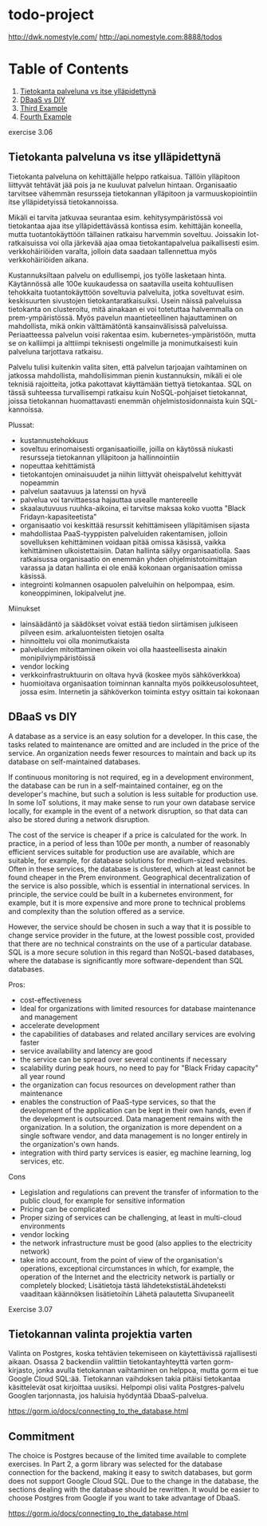 # todo-project

http://dwk.nomestyle.com/
http://api.nomestyle.com:8888/todos

# Table of Contents
1. [Tietokanta palveluna vs itse ylläpidettynä](#dbaasfi)
2. [DBaaS vs DIY](#dbaasen)
3. [Third Example](#commitmentfi)
4. [Fourth Example](#commitmenten)

exercise 3.06

## Tietokanta palveluna vs itse ylläpidettynä <a name="dbaasfi"></a>

Tietokanta palveluna on kehittäjälle helppo ratkaisua. Tällöin ylläpitoon liittyvät tehtävät jää pois ja ne kuuluvat palvelun hintaan. Organisaatio tarvitsee vähemmän resursseja tietokannan ylläpitoon ja varmuuskopiointiin itse ylläpidetyissä tietokannoissa.

Mikäli ei tarvita jatkuvaa seurantaa esim. kehitysympäristössä voi tietokantaa ajaa itse ylläpidettävässä kontissa esim. kehittäjän koneella, mutta tuotantokäyttöön tällainen ratkaisu harvemmin soveltuu. Joissakin Iot-ratkaisuissa voi olla järkevää ajaa omaa tietokantapalvelua paikallisesti esim. verkkohäiriöiden varalta, jolloin data saadaan tallennettua myös verkkohäiriöiden aikana.

Kustannuksiltaan palvelu on edullisempi, jos työlle lasketaan hinta. Käytännössä alle 100e kuukaudessa on saatavilla useita kohtuullisen tehokkaita tuotantokäyttöön soveltuvia palveluita, jotka soveltuvat esim. keskisuurten sivustojen tietokantaratkaisuiksi. Usein näissä palveluissa tietokanta on clusteroitu, mitä ainakaan ei voi totetuttaa halvemmalla on prem-ympäristössä. Myös pavelun maantieteellinen hajauttaminen on mahdollista, mikä onkin välttämätöntä kansainvälisissä palveluissa. Periaatteessa palvelun voisi rakentaa esim. kubernetes-ympäristöön, mutta se on kalliimpi ja alttiimpi teknisesti ongelmille ja monimutkaisesti kuin palveluna tarjottava ratkaisu.

Palvelu tulisi kuitenkin valita siten, että palvelun tarjoajan vaihtaminen on jatkossa mahdollista, mahdollisimman pienin kustannuksin, mikäli ei ole teknisiä rajoitteita, jotka pakottavat käyttämään tiettyä tietokantaa. SQL on tässä suhteessa turvallisempi ratkaisu kuin NoSQL-pohjaiset tietokannat, joissa tietokannan huomattavasti enemmän ohjelmistosidonnaista kuin SQL-kannoissa.

Plussat:
- kustannustehokkuus
- soveltuu erinomaisesti organisaatioille, joilla on käytössä niukasti resursseja tietokannan ylläpitoon ja hallinnointiin
- nopeuttaa kehittämistä
- tietokantojen ominaisuudet ja niihin liittyvät oheispalvelut kehittyvät nopeammin
- palvelun saatavuus ja latenssi on hyvä
- palvelua voi tarvittaessa hajauttaa usealle mantereelle
- skaalautuvuus ruuhka-aikoina, ei tarvitse maksaa koko vuotta "Black Fridayn-kapasiteetista"
- organisaatio voi keskittää resurssit kehittämiseen ylläpitämisen sijasta
- mahdollistaa PaaS-tyyppisten palveluiden rakentamisen, jolloin sovelluksen kehittäminen voidaan pitää omissa käsissä, vaikka kehittäminen ulkoistettaisiin. Datan hallinta säilyy organisaatiolla. Saas ratkaisussa organisaatio on enemmän yhden ohjelmistotoimittajan varassa ja datan hallinta ei ole enää kokonaan organisaation omissa käsissä.
- integrointi kolmannen osapuolen palveluihin on helpompaa, esim. koneoppiminen, lokipalvelut jne.

Miinukset
- lainsäädäntö ja säädökset voivat estää tiedon siirtämisen julkiseen pilveen esim. arkaluonteisten tietojen osalta
- hinnoittelu voi olla monimutkaista
- palveluiden mitoittaminen oikein voi olla haasteellisesta ainakin monipilviympäristöissä
- vendor locking
- verkkoinfrastruktuurin on oltava hyvä (koskee myös sähköverkkoa)
- huomioitava organisaation toiminnan kannalta myös poikkeusolosuhteet, jossa esim. Internetin ja sähköverkon toiminta estyy osittain tai kokonaan

## DBaaS vs DIY <a name="dbaasen"></a>

A database as a service is an easy solution for a developer. In this case, the tasks related to maintenance are omitted and are included in the price of the service. An organization needs fewer resources to maintain and back up its database on self-maintained databases.

If continuous monitoring is not required, eg in a development environment, the database can be run in a self-maintained container, eg on the developer's machine, but such a solution is less suitable for production use. In some IoT solutions, it may make sense to run your own database service locally, for example in the event of a network disruption, so that data can also be stored during a network disruption.

The cost of the service is cheaper if a price is calculated for the work. In practice, in a period of less than 100e per month, a number of reasonably efficient services suitable for production use are available, which are suitable, for example, for database solutions for medium-sized websites. Often in these services, the database is clustered, which at least cannot be found cheaper in the Prem environment. Geographical decentralization of the service is also possible, which is essential in international services. In principle, the service could be built in a kubernetes environment, for example, but it is more expensive and more prone to technical problems and complexity than the solution offered as a service.

However, the service should be chosen in such a way that it is possible to change service provider in the future, at the lowest possible cost, provided that there are no technical constraints on the use of a particular database. SQL is a more secure solution in this regard than NoSQL-based databases, where the database is significantly more software-dependent than SQL databases.

Pros:
- cost-effectiveness
- Ideal for organizations with limited resources for database maintenance and management
- accelerate development
- the capabilities of databases and related ancillary services are evolving faster
- service availability and latency are good
- the service can be spread over several continents if necessary
- scalability during peak hours, no need to pay for "Black Friday capacity" all year round
- the organization can focus resources on development rather than maintenance
- enables the construction of PaaS-type services, so that the development of the application can be kept in their own hands, even if the development is outsourced. Data management remains with the organization. In a solution, the organization is more dependent on a single software vendor, and data management is no longer entirely in the organization's own hands.
- integration with third party services is easier, eg machine learning, log services, etc.

Cons
- Legislation and regulations can prevent the transfer of information to the public cloud, for example for sensitive information
- Pricing can be complicated
- Proper sizing of services can be challenging, at least in multi-cloud environments
- vendor locking
- the network infrastructure must be good (also applies to the electricity network)
- take into account, from the point of view of the organisation's operations, exceptional circumstances in which, for example, the operation of the Internet and the electricity network is partially or completely blocked;
  Lisätietoja tästä lähdetekstistäLähdeteksti vaaditaan käännöksen lisätietoihin
  Lähetä palautetta
  Sivupaneelit

Exercise 3.07

## Tietokannan valinta projektia varten  <a name="commitmentfi"></a>

Valinta on Postgres, koska tehtävien tekemiseen on käytettävissä rajallisesti aikaan. Osassa 2 backendiin valittiin tietokantayhteyttä varten gorm-kirjasto, jonka avulla tietokannan vaihtaminen on helppoa, mutta gorm ei tue Google Cloud SQL:ää. Tietokannan vaihdoksen takia pitäisi tietokantaa käsittelevät osat kirjoittaa uusiksi. Helpompi olisi valita Postgres-palvelu Googlen tarjonnasta, jos haluisia hyödyntää DbaaS-palvelua.

https://gorm.io/docs/connecting_to_the_database.html

## Commitment <a name="commitmenten"></a>

The choice is Postgres because of the limited time available to complete exercises. In Part 2, a gorm library was selected for the database connection for the backend, making it easy to switch databases, but gorm does not support Google Cloud SQL. Due to the change in the database, the sections dealing with the database should be rewritten. It would be easier to choose Postgres from Google if you want to take advantage of DbaaS.

https://gorm.io/docs/connecting_to_the_database.html